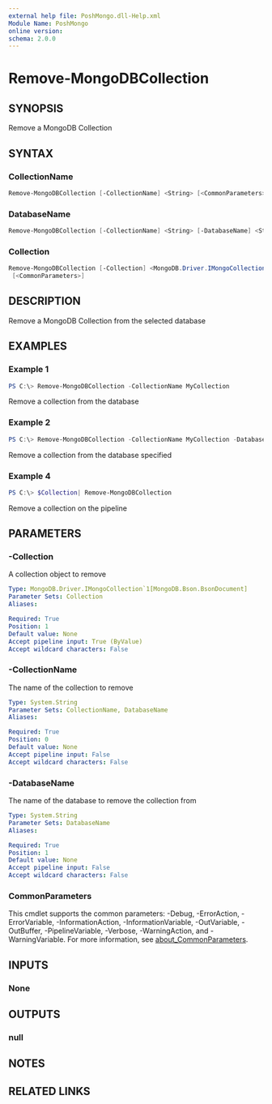 ```yaml
---
external help file: PoshMongo.dll-Help.xml
Module Name: PoshMongo
online version:
schema: 2.0.0
---
```


# Remove-MongoDBCollection

## SYNOPSIS

Remove a MongoDB Collection

## SYNTAX

### CollectionName

```powershell
Remove-MongoDBCollection [-CollectionName] <String> [<CommonParameters>]
```

### DatabaseName

```powershell
Remove-MongoDBCollection [-CollectionName] <String> [-DatabaseName] <String> [<CommonParameters>]
```

### Collection

```powershell
Remove-MongoDBCollection [-Collection] <MongoDB.Driver.IMongoCollection`1[MongoDB.Bson.BsonDocument]>
 [<CommonParameters>]
```

## DESCRIPTION

Remove a MongoDB Collection from the selected database

## EXAMPLES

### Example 1

```powershell
PS C:\> Remove-MongoDBCollection -CollectionName MyCollection
```

Remove a collection from the database

### Example 2

```powershell
PS C:\> Remove-MongoDBCollection -CollectionName MyCollection -DatabaseName MyDB
```

Remove a collection from the database specified

### Example 4

```powershell
PS C:\> $Collection| Remove-MongoDBCollection
```

Remove a collection on the pipeline

## PARAMETERS

### -Collection

A collection object to remove

```yaml
Type: MongoDB.Driver.IMongoCollection`1[MongoDB.Bson.BsonDocument]
Parameter Sets: Collection
Aliases:

Required: True
Position: 1
Default value: None
Accept pipeline input: True (ByValue)
Accept wildcard characters: False
```

### -CollectionName

The name of the collection to remove

```yaml
Type: System.String
Parameter Sets: CollectionName, DatabaseName
Aliases:

Required: True
Position: 0
Default value: None
Accept pipeline input: False
Accept wildcard characters: False
```

### -DatabaseName

The name of the database to remove the collection from

```yaml
Type: System.String
Parameter Sets: DatabaseName
Aliases:

Required: True
Position: 1
Default value: None
Accept pipeline input: False
Accept wildcard characters: False
```

### CommonParameters

This cmdlet supports the common parameters: -Debug, -ErrorAction, -ErrorVariable, -InformationAction, -InformationVariable, -OutVariable, -OutBuffer, -PipelineVariable, -Verbose, -WarningAction, and -WarningVariable. For more information, see [about_CommonParameters](http://go.microsoft.com/fwlink/?LinkID=113216).

## INPUTS

### None

## OUTPUTS

### null

## NOTES

## RELATED LINKS
